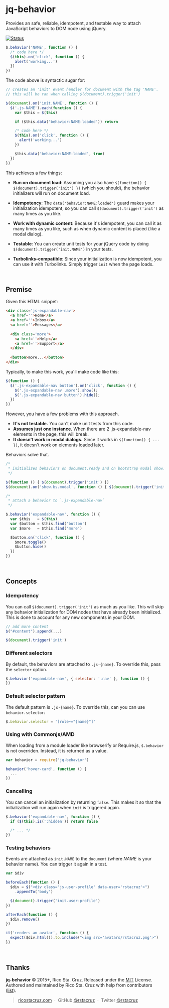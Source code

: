 # jq-behavior

Provides an safe, reliable, idempotent, and testable way to attach JavaScript
behaviors to DOM node using jQuery.

[![Status](https://travis-ci.org/rstacruz/jq-behavior.svg?branch=master)](https://travis-ci.org/rstacruz/jq-behavior "See test builds")

```js
$.behavior('NAME', function () {
  /* code here */
  $(this).on('click', function () {
    alert('working...')
  })
})
```

The code above is syntactic sugar for:

```js
// creates an 'init' event handler for document with the tag 'NAME'.
// this will be ran when calling $(document).trigger('init')

$(document).on('init.NAME', function () {
  $('.js-NAME').each(function () {
    var $this = $(this)

    if ($this.data('behavior:NAME:loaded')) return

    /* code here */
    $(this).on('click', function () {
      alert('working...')
    })

    $this.data('behavior:NAME:loaded', true)
  })
})
```

This achieves a few things:

* __Run on document load__: Assuming you also have `$(function() { $(document).trigger('init') })` (which you should), the behavior initializers will run on document load.

* __Idempotency__: The `data('behavior:NAME:loaded')` guard makes your initialization idempotent, so you can call `$(document).trigger('init')` as many times as you like.

* __Work with dynamic content__: Because it's idempotent, you can call it as many times as you like, such as when dynamic content is placed (like a modal dialog).

* __Testable__: You can create unit tests for your jQuery code by doing `$(document).trigger('init.NAME')` in your tests.

* __Turbolinks-compatible__: Since your initialization is now idempotent, you can use it with Turbolinks. Simply trigger `init` when the page loads.

<br>

## Premise

Given this HTML snippet:

```html
<div class='js-expandable-nav'>
  <a href=''>Home</a>
  <a href=''>Inbox</a>
  <a href=''>Messages</a>
  
  <div class='more'>
    <a href=''>Help</a>
    <a href=''>Support</a>
  </div>
  
  <button>more...</button>
</div>
```

Typically, to make this work, you'll make code like this:

```js
$(function () {
  $('.js-expandable-nav button').on('click', function () {
    $('.js-expandable-nav .more').show();
    $('.js-expandable-nav button').hide();
  })
})
```

However, you have a few problems with this approach.

* __It's not testable.__ You can't make unit tests from this code.
* __Assumes just one instance.__ When there are 2 .js-expandable-nav elements in the page, this will break.
* __It doesn't work in modal dialogs.__ Since it works in `$(function() { ... })`, it doesn't work on elements loaded later.

Behaviors solve that.

```js
/*
 * initializes behaviors on document.ready and on bootstrap modal show.
 */

$(function () { $(document).trigger('init') })
$(document).on('show.bs.modal', function () { $(document).trigger('init') })

/*
 * attach a behavior to `.js-expandable-nav`
 */

$.behavior('expandable-nav', function () {
  var $this   = $(this)
  var $button = $this.find('button')
  var $more   = $this.find('more')

  $button.on('click', function () {
    $more.toggle()
    $button.hide()
  })
})
```

<br>

## Concepts

### Idempotency

You can call `$(document).trigger('init')` as much as you like. This will skip any behavior initialization for DOM nodes that have already been initialized. This is done to account for any new components in your DOM.

```js
// add more content
$("#content").append(...)

$(document).trigger('init')
```

### Different selectors

By default, the behaviors are attached to `.js-{name}`. To override this, pass the `selector` option.

```js
$.behavior('expandable-nav', { selector: '.nav' }, function () {
})
```

### Default selector pattern

The default pattern is `.js-{name}`. To override this, can you can use `behavior.selector`:

```js
$.behavior.selector = '[role~="{name}"]'
```

### Using with Commonjs/AMD

When loading from a module loader like browserify or Require.js, `$.behavior` is not overriden. Instead, it is returned as a value.

```js
var behavior = require('jq-behavior')

behavior('hover-card', function () {
  ...
})
```

### Cancelling

You can cancel an initialization by returning `false`. This makes it so that the initialization will run again when `init` is triggered again.

```js
$.behavior('expandable-nav', function () {
  if ($(this).is(':hidden')) return false

  /* ... */
})
```

### Testing behaviors

Events are attached as `init.NAME` to the `document` (where *NAME* is your behavior name). You can trigger it again in a test.

```js
var $div

beforeEach(function () {
  $div = $("<div class='js-user-profile' data-user='rstacruz'>")
    .appendTo('body')

  $(document).trigger('init.user-profile')
})

afterEach(function () {
  $div.remove()
})

it('renders an avatar', function () {
  expect($div.html()).to.include("<img src='avatars/rstacruz.png'>")
})
```

<br>

## Thanks

**jq-behavior** © 2015+, Rico Sta. Cruz. Released under the [MIT] License.<br>
Authored and maintained by Rico Sta. Cruz with help from contributors ([list][contributors]).

> [ricostacruz.com](http://ricostacruz.com) &nbsp;&middot;&nbsp;
> GitHub [@rstacruz](https://github.com/rstacruz) &nbsp;&middot;&nbsp;
> Twitter [@rstacruz](https://twitter.com/rstacruz)

[MIT]: http://mit-license.org/
[contributors]: http://github.com/rstacruz/jq-behavior/contributors
